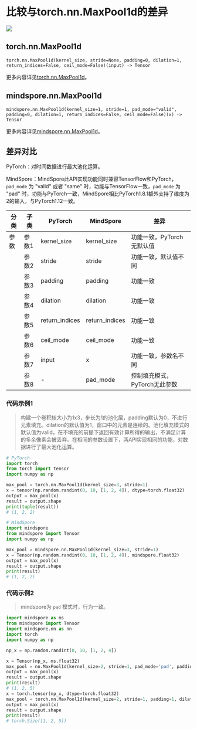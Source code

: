 # 比较与torch.nn.MaxPool1d的差异

<a href="https://gitee.com/mindspore/docs/blob/r2.1/docs/mindspore/source_zh_cn/note/api_mapping/pytorch_diff/MaxPool1d.md" target="_blank"><img src="https://mindspore-website.obs.cn-north-4.myhuaweicloud.com/website-images/r2.1/resource/_static/logo_source.png"></a>

## torch.nn.MaxPool1d

```text
torch.nn.MaxPool1d(kernel_size, stride=None, padding=0, dilation=1, return_indices=False, ceil_mode=False)(input) -> Tensor
```

更多内容详见[torch.nn.MaxPool1d](https://pytorch.org/docs/1.8.1/generated/torch.nn.MaxPool1d.html)。

## mindspore.nn.MaxPool1d

```text
mindspore.nn.MaxPool1d(kernel_size=1, stride=1, pad_mode="valid", padding=0, dilation=1, return_indices=False, ceil_mode=False)(x) -> Tensor
```

更多内容详见[mindspore.nn.MaxPool1d](https://www.mindspore.cn/docs/zh-CN/r2.1/api_python/nn/mindspore.nn.MaxPool1d.html)。

## 差异对比

PyTorch：对时间数据进行最大池化运算。

MindSpore：MindSpore此API实现功能同时兼容TensorFlow和PyTorch，`pad_mode` 为 "valid" 或者 "same" 时，功能与TensorFlow一致，`pad_mode` 为 "pad" 时，功能与PyTorch一致，MindSpore相比PyTorch1.8.1额外支持了维度为2的输入，与PyTorch1.12一致。

| 分类 | 子类 |PyTorch | MindSpore | 差异 |
| --- | --- | --- | --- |---|
|参数 | 参数1 | kernel_size | kernel_size | 功能一致，PyTorch无默认值 |
| | 参数2 | stride | stride | 功能一致，默认值不同  |
| | 参数3 | padding |padding| 功能一致 |
| | 参数4 | dilation | dilation | 功能一致 |
| | 参数5 | return_indices | return_indices | 功能一致 |
| | 参数6 | ceil_mode | ceil_mode | 功能一致 |
| | 参数7 | input | x | 功能一致，参数名不同 |
| | 参数8 | - | pad_mode | 控制填充模式，PyTorch无此参数 |

### 代码示例1

> 构建一个卷积核大小为1x3，步长为1的池化层，padding默认为0，不进行元素填充。dilation的默认值为1，窗口中的元素是连续的。池化填充模式的默认值为valid，在不填充的前提下返回有效计算所得的输出，不满足计算的多余像素会被丢弃。在相同的参数设置下，两API实现相同的功能，对数据进行了最大池化运算。

```python
# PyTorch
import torch
from torch import tensor
import numpy as np

max_pool = torch.nn.MaxPool1d(kernel_size=3, stride=1)
x = tensor(np.random.randint(0, 10, [1, 2, 4]), dtype=torch.float32)
output = max_pool(x)
result = output.shape
print(tuple(result))
# (1, 2, 2)

# MindSpore
import mindspore
from mindspore import Tensor
import numpy as np

max_pool = mindspore.nn.MaxPool1d(kernel_size=3, stride=1)
x = Tensor(np.random.randint(0, 10, [1, 2, 4]), mindspore.float32)
output = max_pool(x)
result = output.shape
print(result)
# (1, 2, 2)
```

### 代码示例2

> mindspore为 `pad` 模式时，行为一致。

```python
import mindspore as ms
from mindspore import Tensor
import mindspore.nn as nn
import torch
import numpy as np

np_x = np.random.randint(0, 10, [1, 2, 4])

x = Tensor(np_x, ms.float32)
max_pool = nn.MaxPool1d(kernel_size=2, stride=1, pad_mode='pad', padding=1, dilation=1, return_indices=False)
output = max_pool(x)
result = output.shape
print(result)
# (1, 2, 5)
x = torch.tensor(np_x, dtype=torch.float32)
max_pool = torch.nn.MaxPool1d(kernel_size=2, stride=1, padding=1, dilation=1, return_indices=False)
output = max_pool(x)
result = output.shape
print(result)
# torch.Size([1, 2, 5])
```

